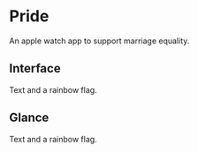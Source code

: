 # Pride
An apple watch app to support marriage equality.

## Interface
Text and a rainbow flag.

## Glance
Text and a rainbow flag.
